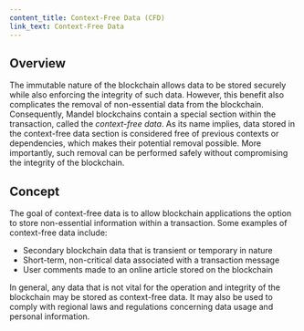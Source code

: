 ```yaml
---
content_title: Context-Free Data (CFD)
link_text: Context-Free Data
---
```


## Overview
The immutable nature of the blockchain allows data to be stored securely while also enforcing the integrity of such data. However, this benefit also complicates the removal of non-essential data from the blockchain. Consequently, Mandel blockchains contain a special section within the transaction, called the *context-free data*. As its name implies, data stored in the context-free data section is considered free of previous contexts or dependencies, which makes their potential removal possible. More importantly, such removal can be performed safely without compromising the integrity of the blockchain.

## Concept
The goal of context-free data is to allow blockchain applications the option to store non-essential information within a transaction. Some examples of context-free data include:

* Secondary blockchain data that is transient or temporary in nature
* Short-term, non-critical data associated with a transaction message
* User comments made to an online article stored on the blockchain

In general, any data that is not vital for the operation and integrity of the blockchain may be stored as context-free data. It may also be used to comply with regional laws and regulations concerning data usage and personal information.
